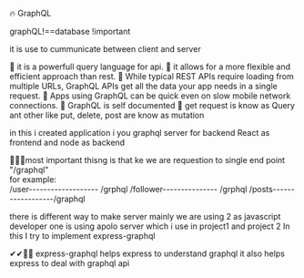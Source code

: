 🔥 GraphQL

<!-- --------- -->
graphQL!==database  !important
 

it is use to cummunicate between client and server

🔴 it is a powerfull query language for api.
🔴 it allows for a more flexible and efficient approach than rest.
🔴 While typical REST APIs require loading from multiple URLs, GraphQL APIs get all the data your app needs in a single request.
🔴 Apps using GraphQL can be quick even on slow mobile network connections.
🔴 GraphQL is self documented
🔴  get request is know as Query ant other like put, delete, post are know as mutation

in this i created application 
i you graphql server for backend 
React as frontend and node as backend


🎯🎯🎯most important thisng is that ke we are requestion to single end point "/graphql"  
for example:    
/user-------------------  /grphql
/follower---------------  /grphql
/posts------------------/graphql


there is different way to make server 
mainly we are using 2 as javascript developer one is using apolo server which i use in project1 and project 2
In this I try to implement express-graphql

✔✔🎯🎯
express-graphql helps express to understand graphql it also helps express to deal with graphql api

